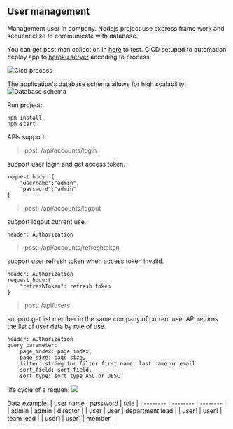 ## User management
Management user in company. Nodejs project use express frame work and sequencelize to communicate with database.

You can get post man collection in [here](https://github.com/khanhvu94/node-tech-base/tree/master/postman_collection) to test.
CICD setuped to automation deploy app to [heroku server](https://demo-teachbase-01.herokuapp.com/) accoding to process:

![Cicd process](https://github.com/khanhvu94/node-tech-base/blob/master/public/cicd.png?raw=true)

The application's database schema allows for high scalability:
![Database schema](https://github.com/khanhvu94/node-tech-base/blob/master/public/data_str.png?raw=true)

Run project:
```
npm install
npm start
```

APIs support:
>  post: /api/accounts/login

support user login and get access token.
```
request body: {
    "username":"admin",
    "password":"admin"
}
```
>  post: /api/accounts/logout

support logout current use.
```
header: Authorization
```
>  post: /api/accounts/refreshtoken

support user refresh token when access token invalid.
```
header: Authorization
request body:{
    "refreshToken": refresh token
}
```
>  post: /api/users

support get list member in the same company of current use. API returns the list of user data by role of use.
```
header: Authorization
query parameter:
    page_index: page index,
    page_size: page size,
    filter: string for filter first name, last name or email
    sort_field: sort field,
    sort_type: sort type ASC or DESC
```
life cycle of a requen:
![](https://github.com/khanhvu94/node-tech-base/blob/master/public/life_cycle_r.png?raw=true)

Data example:
| user name | password | role |
| -------- | -------- | -------- |
| admin     | admin     | director     |
| user     | user     | department lead     |
| user1     | user1    | team lead     |
| user1     | user1     | member     |
